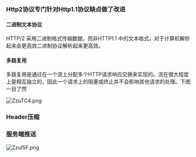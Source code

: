 ### Http2协议专门针对Http1.1协议缺点做了改进

#### 二进制文本协议

HTTP/2 采用二进制格式传输数据，而非HTTP1.1 中的文本格式，对于计算机解析起来会更高效二进制协议解析起来更高效。

#### 多路复用

多路复用是通过在一个流上分配多个HTTP请求响应交换来实现的。流在很大程度上是相互独立的，因此一个请求上的阻塞或终止并不会影响其他请求的处理。下图一目了然

![ZzuTC4.png](https://s2.ax1x.com/2019/07/20/ZzuTC4.png)



### **Header压缩**



### **服务端推送**



![ZzuI5F.png](https://s2.ax1x.com/2019/07/20/ZzuI5F.png)

